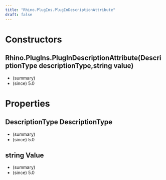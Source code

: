 ```yaml
---
title: "Rhino.PlugIns.PlugInDescriptionAttribute"
draft: false
---
```


# Constructors
## Rhino.PlugIns.PlugInDescriptionAttribute(DescriptionType descriptionType,string value)
- (summary) 
- (since) 5.0
# Properties
## DescriptionType DescriptionType
- (summary) 
- (since) 5.0
## string Value
- (summary) 
- (since) 5.0
